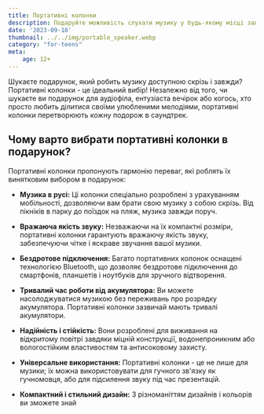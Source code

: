 ```yaml
---
title: Портативні колонки
description: Подаруйте можливість слухати музику у будь-якому місці завдяки універсальним портативним колонкам.
date: '2023-09-18'
thumbnail: ../../img/portable_speaker.webp
category: "for-teens"
meta:
    age: 12+
---
```

Шукаєте подарунок, який робить музику доступною скрізь і завжди? Портативні колонки - це ідеальний вибір! Незалежно від того, чи шукаєте ви подарунок для аудіофіла, ентузіаста вечірок або когось, хто просто любить ділитися своїми улюбленими мелодіями, портативні колонки перетворюють кожну подорож в саундтрек.

## Чому варто вибрати портативні колонки в подарунок?

Портативні колонки пропонують гармонію переваг, які роблять їх винятковим вибором в подарунок:

- **Музика в русі:** Ці колонки спеціально розроблені з урахуванням мобільності, дозволяючи вам брати свою музику з собою скрізь. Від пікніків в парку до поїздок на пляж, музика завжди поруч.

- **Вражаюча якість звуку:** Незважаючи на їх компактні розміри, портативні колонки гарантують вражаючу якість звуку, забезпечуючи чітке і яскраве звучання вашої музики.

- **Бездротове підключення:** Багато портативних колонок оснащені технологією Bluetooth, що дозволяє бездротове підключення до смартфонів, планшетів і ноутбуків для зручного відтворення.

- **Тривалий час роботи від акумулятора:** Ви можете насолоджуватися музикою без переживань про розрядку акумулятора. Портативні колонки зазвичай мають тривалі акумулятори.

- **Надійність і стійкість:** Вони розроблені для виживання на відкритому повітрі завдяки міцній конструкції, водонепроникним або вологостійким властивостям та антисоковому захисту.

- **Універсальне використання:** Портативні колонки - це не лише для музики; їх можна використовувати для гучного зв'язку як гучномовця, або для підсилення звуку під час презентацій.

- **Компактний і стильний дизайн:** З різноманіттям дизайнів і кольорів ви зможете знай
